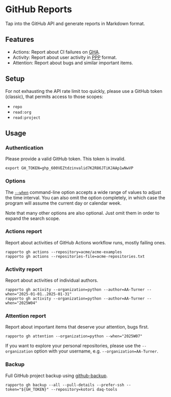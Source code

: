 # GitHub Reports

Tap into the GitHub API and generate reports in Markdown format.

## Features

- Actions: Report about CI failures on [GHA].
- Activity: Report about user activity in [PPP] format.
- Attention: Report about bugs and similar important items.

## Setup

For not exhausting the API rate limit too quickly, please use a GitHub
token (classic), that permits access to those scopes:

- `repo`
- `read:org`
- `read:project`

## Usage

### Authentication

Please provide a valid GitHub token. This token is invalid.
```shell
export GH_TOKEN=ghp_600VEZtdzinvalid7K2R86JTiKJAAp1wNwVP
```

### Options

The [`--when`](#when-option) command-line option accepts a wide range of
values to adjust the time interval. You can also omit the option completely,
in which case the program will assume the current day or calendar week.

Note that many other options are also optional. Just omit them in order to
expand the search scope.

### Actions report
Report about activities of GitHub Actions workflow runs, mostly failing ones.
```shell
rapporto gh actions --repository=acme/acme-examples
rapporto gh actions --repositories-file=acme-repositories.txt
```

### Activity report
Report about activities of individual authors.
```shell
rapporto gh activity --organization=python --author=AA-Turner --when="2025-01-01..2025-01-31"
rapporto gh activity --organization=python --author=AA-Turner --when="2025W04"
```

### Attention report
Report about important items that deserve your attention, bugs first.
```shell
rapporto gh attention --organization=python --when="2025W07"
```
If you want to explore your personal repositories, please use the
`--organization` option with your username, e.g. `--organization=AA-Turner`.

### Backup
Full GitHub project backup using [github-backup].
```shell
rapporto gh backup --all --pull-details --prefer-ssh --token="${GH_TOKEN}" --repository=kotori daq-tools
```


[GHA]: https://github.com/features/actions
[github-backup]: https://pypi.org/project/github-backup/
[PPP]: https://weekdone.com/resources/plans-progress-problems
